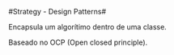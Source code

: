 #Strategy - Design Patterns#

Encapsula um algorítimo dentro de uma classe.

Baseado no OCP (Open closed principle).